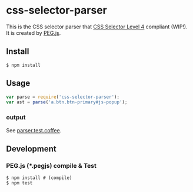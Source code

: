 css-selector-parser
===================

This is the CSS selector parser that [CSS Selector Level 4](http://dev.w3.org/csswg/selectors-4/) compliant (WIP!).
It is created by [PEG.js](http://pegjs.org/).

Install
-------

```
$ npm install
```

Usage
-----

```js
var parse = require('css-selector-parser');
var ast = parse('a.btn.btn-primary#js-popup');
```

### output

See [parser.test.coffee](test/parser.test.coffee).

Development
-----------

### PEG.js (*.pegjs) compile & Test

```
$ npm install # (compile)
$ npm test
```
